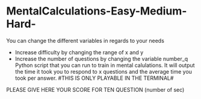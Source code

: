 # MentalCalculations-Easy-Medium-Hard-
You can change the different variables in regards to your needs
- Increase difficulty by changing the range of x and y
- Increase the number of questions by changing the variable number_q
Python script that you can run to train in mental calulations. It will output the time it took you to respond to x questions and the average time you took per answer. #THIS IS ONLY PLAYABLE IN THE TERMINAL#

PLEASE GIVE HERE YOUR SCORE FOR TEN QUESTION (number of sec)
